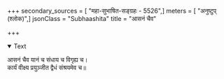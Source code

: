 +++
secondary_sources = [ "महा-सुभाषित-सङ्ग्रहः - 5526",]
meters = [ "अनुष्टुप् (श्लोक)",]
jsonClass = "Subhaashita"
title = "आसनं चैव"

+++

<details open><summary>Text</summary>

आसनं चैव यानं च संधाय च विगृह्य च।  
कार्यं वीक्ष्य प्रयुञ्जीत द्वैधं संश्रयमेव च॥
</details>
